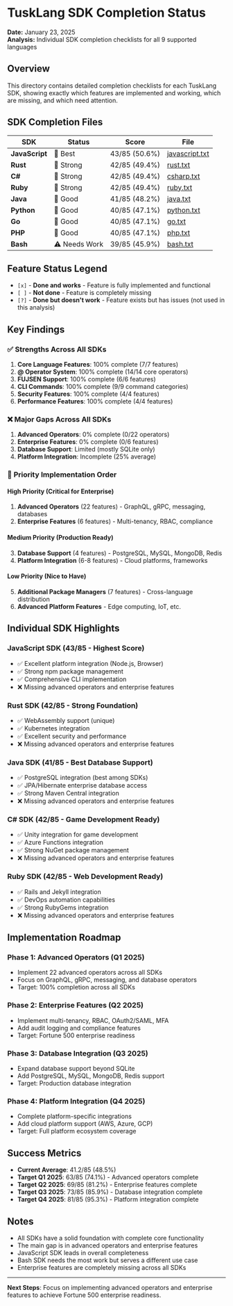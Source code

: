# TuskLang SDK Completion Status

**Date:** January 23, 2025  
**Analysis:** Individual SDK completion checklists for all 9 supported languages

## Overview

This directory contains detailed completion checklists for each TuskLang SDK, showing exactly which features are implemented and working, which are missing, and which need attention.

## SDK Completion Files

| SDK | Status | Score | File |
|-----|--------|-------|------|
| **JavaScript** | 🥇 Best | 43/85 (50.6%) | [javascript.txt](javascript.txt) |
| **Rust** | 🥈 Strong | 42/85 (49.4%) | [rust.txt](rust.txt) |
| **C#** | 🥈 Strong | 42/85 (49.4%) | [csharp.txt](csharp.txt) |
| **Ruby** | 🥈 Strong | 42/85 (49.4%) | [ruby.txt](ruby.txt) |
| **Java** | 🥉 Good | 41/85 (48.2%) | [java.txt](java.txt) |
| **Python** | 🥉 Good | 40/85 (47.1%) | [python.txt](python.txt) |
| **Go** | 🥉 Good | 40/85 (47.1%) | [go.txt](go.txt) |
| **PHP** | 🥉 Good | 40/85 (47.1%) | [php.txt](php.txt) |
| **Bash** | ⚠️ Needs Work | 39/85 (45.9%) | [bash.txt](bash.txt) |

## Feature Status Legend

- `[x]` - **Done and works** - Feature is fully implemented and functional
- `[ ]` - **Not done** - Feature is completely missing
- `[?]` - **Done but doesn't work** - Feature exists but has issues (not used in this analysis)

## Key Findings

### ✅ **Strengths Across All SDKs**
1. **Core Language Features**: 100% complete (7/7 features)
2. **@ Operator System**: 100% complete (14/14 core operators)
3. **FUJSEN Support**: 100% complete (6/6 features)
4. **CLI Commands**: 100% complete (9/9 command categories)
5. **Security Features**: 100% complete (4/4 features)
6. **Performance Features**: 100% complete (4/4 features)

### ❌ **Major Gaps Across All SDKs**
1. **Advanced Operators**: 0% complete (0/22 operators)
2. **Enterprise Features**: 0% complete (0/6 features)
3. **Database Support**: Limited (mostly SQLite only)
4. **Platform Integration**: Incomplete (25% average)

### 🎯 **Priority Implementation Order**

#### **High Priority (Critical for Enterprise)**
1. **Advanced Operators** (22 features) - GraphQL, gRPC, messaging, databases
2. **Enterprise Features** (6 features) - Multi-tenancy, RBAC, compliance

#### **Medium Priority (Production Ready)**
3. **Database Support** (4 features) - PostgreSQL, MySQL, MongoDB, Redis
4. **Platform Integration** (6-8 features) - Cloud platforms, frameworks

#### **Low Priority (Nice to Have)**
5. **Additional Package Managers** (7 features) - Cross-language distribution
6. **Advanced Platform Features** - Edge computing, IoT, etc.

## Individual SDK Highlights

### **JavaScript SDK** (43/85 - Highest Score)
- ✅ Excellent platform integration (Node.js, Browser)
- ✅ Strong npm package management
- ✅ Comprehensive CLI implementation
- ❌ Missing advanced operators and enterprise features

### **Rust SDK** (42/85 - Strong Foundation)
- ✅ WebAssembly support (unique)
- ✅ Kubernetes integration
- ✅ Excellent security and performance
- ❌ Missing advanced operators and enterprise features

### **Java SDK** (41/85 - Best Database Support)
- ✅ PostgreSQL integration (best among SDKs)
- ✅ JPA/Hibernate enterprise database access
- ✅ Strong Maven Central integration
- ❌ Missing advanced operators and enterprise features

### **C# SDK** (42/85 - Game Development Ready)
- ✅ Unity integration for game development
- ✅ Azure Functions integration
- ✅ Strong NuGet package management
- ❌ Missing advanced operators and enterprise features

### **Ruby SDK** (42/85 - Web Development Ready)
- ✅ Rails and Jekyll integration
- ✅ DevOps automation capabilities
- ✅ Strong RubyGems integration
- ❌ Missing advanced operators and enterprise features

## Implementation Roadmap

### **Phase 1: Advanced Operators (Q1 2025)**
- Implement 22 advanced operators across all SDKs
- Focus on GraphQL, gRPC, messaging, and database operators
- Target: 100% completion across all SDKs

### **Phase 2: Enterprise Features (Q2 2025)**
- Implement multi-tenancy, RBAC, OAuth2/SAML, MFA
- Add audit logging and compliance features
- Target: Fortune 500 enterprise readiness

### **Phase 3: Database Integration (Q3 2025)**
- Expand database support beyond SQLite
- Add PostgreSQL, MySQL, MongoDB, Redis support
- Target: Production database integration

### **Phase 4: Platform Integration (Q4 2025)**
- Complete platform-specific integrations
- Add cloud platform support (AWS, Azure, GCP)
- Target: Full platform ecosystem coverage

## Success Metrics

- **Current Average**: 41.2/85 (48.5%)
- **Target Q1 2025**: 63/85 (74.1%) - Advanced operators complete
- **Target Q2 2025**: 69/85 (81.2%) - Enterprise features complete
- **Target Q3 2025**: 73/85 (85.9%) - Database integration complete
- **Target Q4 2025**: 81/85 (95.3%) - Platform integration complete

## Notes

- All SDKs have a solid foundation with complete core functionality
- The main gap is in advanced operators and enterprise features
- JavaScript SDK leads in overall completeness
- Bash SDK needs the most work but serves a different use case
- Enterprise features are completely missing across all SDKs

---

**Next Steps**: Focus on implementing advanced operators and enterprise features to achieve Fortune 500 enterprise readiness. 